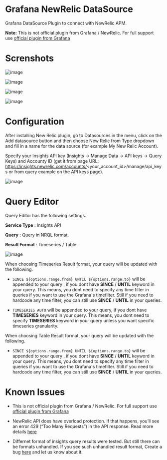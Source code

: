 Grafana NewRelic DataSource
===========================

Grafana DataSource Plugin to connect with NewRelic APM.

**Note:** This is not official plugin from Grafana / NewRelic. For full support use [official plugin from Grafana](https://grafana.com/grafana/plugins/grafana-newrelic-datasource)

# Screnshots

![image](https://user-images.githubusercontent.com/153843/65573268-48a3e380-df62-11e9-887a-98a940f4479d.png)

![image](https://user-images.githubusercontent.com/153843/65573477-ded80980-df62-11e9-9534-0c07f445fdcc.png)

![image](https://user-images.githubusercontent.com/153843/65573650-41c9a080-df63-11e9-8102-181a36b23eab.png)

![image](https://user-images.githubusercontent.com/153843/65573670-4ee68f80-df63-11e9-825a-5ee469153a7d.png)

# Configuration 

After installing New Relic plugin, go to Datasources in the menu, click on the Add datasource button and then choose New Relic from Type dropdown and fill in a name for the data source (for example My New Relic Account). 

Specify your Insights API key (Insights -> Manage Data -> API keys -> Query Keys) and Accounty ID (get it from page URL: https://insights.newrelic.com/accounts/<your_account_id>/manage/api_keys or from query example on the API keys page).

![image](https://user-images.githubusercontent.com/153843/65574481-87876880-df65-11e9-9cd5-6633b5a46e01.png)


# Query Editor

Query Editor has the following settings.

**Service Type** : Insights API

**Query** : Query in NRQL format.

**Result Format** : Timeseries / Table

![image](https://user-images.githubusercontent.com/153843/65573970-0aa7bf00-df64-11e9-8db1-6b9dfae60fae.png)

When choosing Timeseries Result format, your query will be updated with the following.

* ` SINCE ${options.range.from} UNTIL ${options.range.to} ` will be appended to your query , if you dont have **SINCE** / **UNTIL** keyword in your query. This means, you dont need to specify any time filter in queries if you want to use the Grafana's timefilter. Still if you need to hardcode any time filter, you can still use  **SINCE** / **UNTIL**  in your queries.

* ` TIMESERIES AUTO ` will be appended to your query, if you dont have **TIMESERIES** keyword in your query. This means, you dont need to specify **TIMESERIES** keyword in your query  unless you want specific timeseries granularity.


When choosing Table Result format, your query will be updated with the following.

* ` SINCE ${options.range.from} UNTIL ${options.range.to} ` will be appended to your query , if you dont have **SINCE** / **UNTIL** keyword in your query. This means, you dont need to specify any time filter in queries if you want to use the Grafana's timefilter. Still if you need to hardcode any time filter, you can still use  **SINCE** / **UNTIL**  in your queries.

# Known Issues

* This is not official plugin from Grafana / NewRelic. For full support use [official plugin from Grafana](https://grafana.com/grafana/plugins/grafana-newrelic-datasource)

* NewRelic API does have overload protection. If that happens, you’ll see an error 429 (“Too Many Requests”) in the API response. Read more details [here](https://docs.newrelic.com/docs/apis/rest-api-v2/requirements/api-overload-protection-handling-429-errors)

* Differnet format of insights query results were tested. But still there can be formats unhandled. If you see such unhandled result format, Create a bug [here](https://github.com/yesoreyeram/grafana-newrelic-datasource/issues/new) and let us know about it.